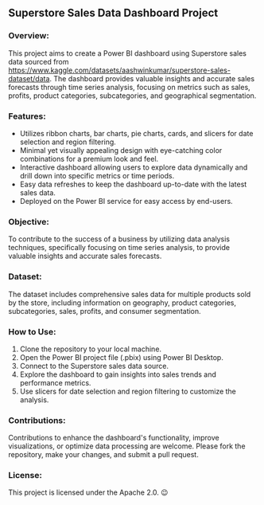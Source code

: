 ## Superstore Sales Data Dashboard Project

### Overview:
This project aims to create a Power BI dashboard using Superstore sales data sourced from https://www.kaggle.com/datasets/aashwinkumar/superstore-sales-dataset/data. The dashboard provides valuable insights and accurate sales forecasts through time series analysis, focusing on metrics such as sales, profits, product categories, subcategories, and geographical segmentation.

### Features:
- Utilizes ribbon charts, bar charts, pie charts, cards, and slicers for date selection and region filtering.
- Minimal yet visually appealing design with eye-catching color combinations for a premium look and feel.
- Interactive dashboard allowing users to explore data dynamically and drill down into specific metrics or time periods.
- Easy data refreshes to keep the dashboard up-to-date with the latest sales data.
- Deployed on the Power BI service for easy access by end-users.

### Objective:
To contribute to the success of a business by utilizing data analysis techniques, specifically focusing on time series analysis, to provide valuable insights and accurate sales forecasts.

### Dataset:
The dataset includes comprehensive sales data for multiple products sold by the store, including information on geography, product categories, subcategories, sales, profits, and consumer segmentation.

### How to Use:
1. Clone the repository to your local machine.
2. Open the Power BI project file (.pbix) using Power BI Desktop.
3. Connect to the Superstore sales data source.
4. Explore the dashboard to gain insights into sales trends and performance metrics.
5. Use slicers for date selection and region filtering to customize the analysis.

### Contributions:
Contributions to enhance the dashboard's functionality, improve visualizations, or optimize data processing are welcome. Please fork the repository, make your changes, and submit a pull request.

### License:
This project is licensed under the Apache 2.0. 😉
